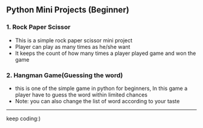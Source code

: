## Python Mini Projects (Beginner)
### 1. Rock Paper Scissor
   * This is a simple rock paper scissor mini project 
   * Player can play as many times as he/she want
   * It keeps the count of how many times a player played game and won the game

### 2. Hangman Game(Guessing the word)
   * this is one of the simple game in python for beginners, In this game a player
     have to guess the word within limited chances
   * Note: you can also change the list of word according to your taste

---

keep coding:)